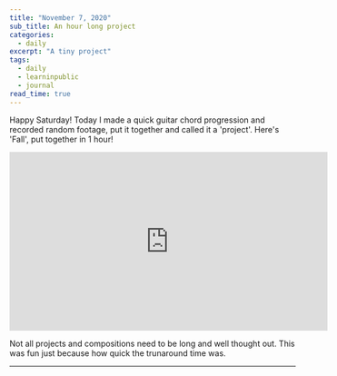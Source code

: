 ```yaml
---
title: "November 7, 2020"
sub_title: An hour long project
categories:
  - daily
excerpt: "A tiny project"
tags:
  - daily
  - learninpublic
  - journal
read_time: true
---
```


Happy Saturday! Today I made a quick guitar chord progression and recorded random footage, put it together and called it a 'project'. Here's 'Fall', put together in 1 hour!

<iframe width="560" height="315" src="https://www.youtube.com/embed/PSBct5wqJVs" frameborder="0" allow="accelerometer; autoplay; clipboard-write; encrypted-media; gyroscope; picture-in-picture" allowfullscreen></iframe>

Not all projects and compositions need to be long and well thought out. This was fun just because how quick the trunaround time was. 

---
